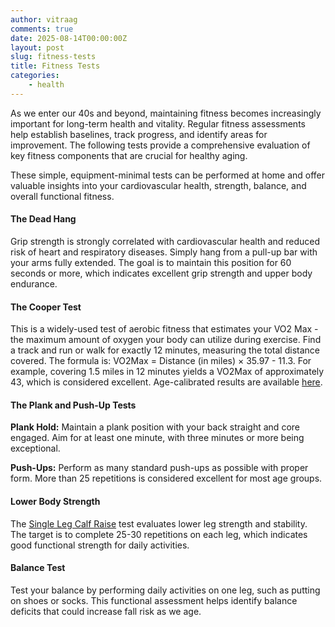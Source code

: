 ```yaml
---
author: vitraag
comments: true
date: 2025-08-14T00:00:00Z
layout: post
slug: fitness-tests
title: Fitness Tests
categories:
    - health
---
```


As we enter our 40s and beyond, maintaining fitness becomes increasingly important for long-term health and vitality. Regular fitness assessments help establish baselines, track progress, and identify areas for improvement. The following tests provide a comprehensive evaluation of key fitness components that are crucial for healthy aging.

These simple, equipment-minimal tests can be performed at home and offer valuable insights into your cardiovascular health, strength, balance, and overall functional fitness.

#### The Dead Hang
Grip strength is strongly correlated with cardiovascular health and reduced risk of heart and respiratory diseases. Simply hang from a pull-up bar with your arms fully extended. The goal is to maintain this position for 60 seconds or more, which indicates excellent grip strength and upper body endurance.

#### The Cooper Test
This is a widely-used test of aerobic fitness that estimates your VO2 Max - the maximum amount of oxygen your body can utilize during exercise. Find a track and run or walk for exactly 12 minutes, measuring the total distance covered. The formula is: VO2Max = Distance (in miles) × 35.97 - 11.3. For example, covering 1.5 miles in 12 minutes yields a VO2Max of approximately 43, which is considered excellent. Age-calibrated results are available [here](https://marathonhandbook.com/the-cooper-test/#what-is-a-good-cooper-test-score).

#### The Plank and Push-Up Tests
**Plank Hold:** Maintain a plank position with your back straight and core engaged. Aim for at least one minute, with three minutes or more being exceptional.

**Push-Ups:** Perform as many standard push-ups as possible with proper form. More than 25 repetitions is considered excellent for most age groups.

#### Lower Body Strength
The [Single Leg Calf Raise](https://www.youtube.com/watch?v=Tla2ScHQgu0) test evaluates lower leg strength and stability. The target is to complete 25-30 repetitions on each leg, which indicates good functional strength for daily activities.

#### Balance Test
Test your balance by performing daily activities on one leg, such as putting on shoes or socks. This functional assessment helps identify balance deficits that could increase fall risk as we age.
